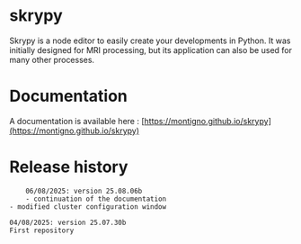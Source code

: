 # skrypy

Skrypy is a node editor to easily create your developments in Python. It was initially designed for MRI processing, but its application can also be used for many other processes.

# Documentation

A documentation is available here : [https://montigno.github.io/skrypy](https://montigno.github.io/skrypy)

# Release history

<p></p>

        06/08/2025: version 25.08.06b
        - continuation of the documentation
	- modified cluster configuration window 

<p></p>

	04/08/2025: version 25.07.30b
	First repository 
